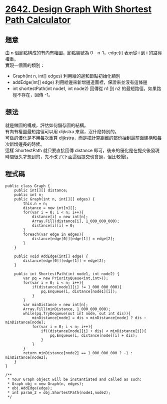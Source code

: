 # [2642. Design Graph With Shortest Path Calculator](https://leetcode.com/problems/design-graph-with-shortest-path-calculator/?envType=daily-question&envId=2023-11-11)

## 題意

由 n 個節點構成的有向有權圖，節點編號為 0 - n-1，edge[i] 表示從 i 到 i 的路徑權重。  
實現一個圖的類別：

- Graph(int n, int[] edges) 利用給的邊和節點初始化類別
- addEdge(int[] edge) 利用給邊來新增邊道圖裡，保證來並沒有這條邊
- int shortestPath(int node1, int node2) 回傳從 n1 到 n2 的最短路徑，如果路徑不存在，回傳 -1。

## 想法

就是做圖的構成，評估如何儲存圖的結構。  
有向有權圖最短路徑可以用 dijkstra 來寫，沒什麼特別的。  
可做的優化是不用每次重算 dijkstra，而是把計算距離的部份抽到最前面建構和每次新增邊長的時候。  
這樣 ShortestPath 就只要直接回傳 distance 即可，後來的優化是在提交後發現時間很久才想到的，先不改了(下面這個提交也會過，但比較慢)。

## 程式碼

```
public class Graph {
    public int[][] distance;
    public int n;
    public Graph(int n, int[][] edges) {
        this.n = n;
        distance = new int[n][];
        for(var i = 0; i < n; i++){
            distance[i] = new int[n];
            Array.Fill(distance[i], 1_000_000_000);
            distance[i][i] = 0;
        }
        foreach(var edge in edges){
            distance[edge[0]][edge[1]] = edge[2];
        }
    }

    public void AddEdge(int[] edge) {
        distance[edge[0]][edge[1]] = edge[2];
    }

    public int ShortestPath(int node1, int node2) {
        var pq = new PriorityQueue<int,int>();
        for(var i = 0; i < n; i++){
            if(distance[node1][i] != 1_000_000_000){
                pq.Enqueue(i, distance[node1][i]);
            }
        }
        var minDistance = new int[n];
        Array.Fill(minDistance, 1_000_000_000);
        while(pq.TryDequeue(out int node, out int dis)){
            minDistance[node] = dis < minDistance[node] ? dis : minDistance[node];
            for(var i = 0; i < n; i++){
                if((distance[node][i] + dis) < minDistance[i]){
                    pq.Enqueue(i, distance[node][i] + dis);
                }
            }
        }
        return minDistance[node2] == 1_000_000_000 ? -1 : minDistance[node2];
    }
}

/**
 * Your Graph object will be instantiated and called as such:
 * Graph obj = new Graph(n, edges);
 * obj.AddEdge(edge);
 * int param_2 = obj.ShortestPath(node1,node2);
 */
```
